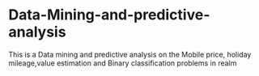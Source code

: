 # Data-Mining-and-predictive-analysis
This is a Data mining and predictive analysis on the Mobile price, holiday mileage,value estimation and Binary classification problems in realm
